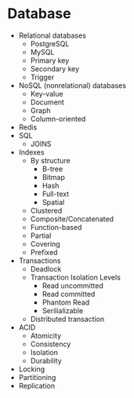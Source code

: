 # Database

- Relational databases
  - PostgreSQL
  - MySQL
  - Primary key
  - Secondary key
  - Trigger
- NoSQL (nonrelational) databases
  - Key-value
  - Document
  - Graph
  - Column-oriented
- Redis
- SQL
  - JOINS
- Indexes
  - By structure
    - B-tree
    - Bitmap
    - Hash
    - Full-text
    - Spatial
  - Clustered
  - Composite/Concatenated
  - Function-based
  - Partial
  - Covering
  - Prefixed
- Transactions
  - Deadlock
  - Transaction Isolation Levels
    - Read uncommitted
    - Read committed
    - Phantom Read
    - Serilializable
  - Distributed transaction
- ACID
  - Atomicity
  - Consistency
  - Isolation
  - Durability
 - Locking
 - Partitioning
 - Replication
